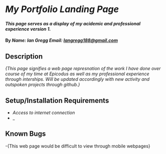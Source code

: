 # _My Portfolio Landing Page_
#### _This page serves as a display of my acidemic and professional experience version 1._

#### By _**Name: Ian Gregg Email: Iangregg188@gmail.com**_

## Description

_{This page signifies a web page represnation of the work I have done over course of my time at Epicodus as well as my professional experience through interships. Will be updated accordingly with new activity and outspoken projects through github.}_

## Setup/Installation Requirements

* _Access to internet connection_
* _

## Known Bugs

-{This web page would be difficult to view through mobile webpages}